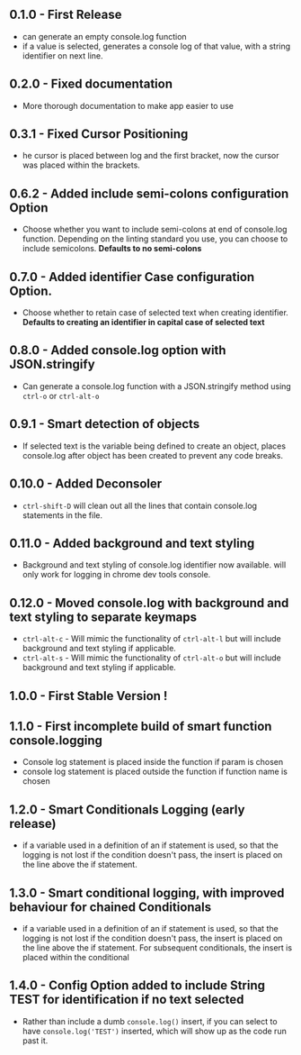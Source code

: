 ## 0.1.0 - First Release
* can generate an empty console.log function
* if a value is selected, generates a console log of that value, with a string identifier on next line.

## 0.2.0 - Fixed documentation
* More thorough documentation to make app easier to use

## 0.3.1 - Fixed Cursor Positioning
* he cursor is placed between log and the first bracket, now the cursor was placed within the brackets.

## 0.6.2 - Added include semi-colons configuration Option
* Choose whether you want to include semi-colons at end of console.log function. Depending on the linting standard you use, you can choose to include semicolons. **Defaults to no semi-colons**

## 0.7.0 - Added identifier Case configuration Option.
* Choose whether to retain case of selected text when creating identifier. **Defaults to creating an identifier in capital case of selected text**

## 0.8.0 - Added console.log option with JSON.stringify
* Can generate a console.log function with a JSON.stringify method using ```ctrl-o``` or ```ctrl-alt-o```

## 0.9.1 - Smart detection of objects
* If selected text is the variable being defined to create an object, places console.log after object has been created to prevent any code breaks.

## 0.10.0 - Added Deconsoler
* ```ctrl-shift-D``` will clean out all the lines that contain console.log statements in the file.

## 0.11.0 - Added background and text styling
* Background and text styling of console.log identifier now available. will only work for logging in chrome dev tools console.

## 0.12.0 - Moved console.log with background and text styling to separate keymaps
* ```ctrl-alt-c``` - Will mimic the functionality of ```ctrl-alt-l``` but will include background and text styling if applicable.
* ```ctrl-alt-s``` - Will mimic the functionality of ```ctrl-alt-o``` but will include background and text styling if applicable.

## 1.0.0 - First Stable Version !

## 1.1.0 - First incomplete build of smart function console.logging
* Console log statement is placed inside the function if param is chosen
* console log statement is placed outside the function if function name is chosen

## 1.2.0 - Smart Conditionals Logging (early release)
* if a variable used in a definition of an if statement is used, so that the logging is not lost if the condition doesn't pass, the insert is placed on the line above the if statement.

## 1.3.0 - Smart conditional logging, with improved behaviour for chained Conditionals
* if a variable used in a definition of an if statement is used, so that the logging is not lost if the condition doesn't pass, the insert is placed on the line above the if statement. For subsequent conditionals, the insert is placed within the conditional

## 1.4.0 - Config Option added to include String TEST for identification if no text selected
* Rather than include a dumb ```console.log()``` insert, if you can select to have ```console.log('TEST')``` inserted, which will show up as the code run past it.

